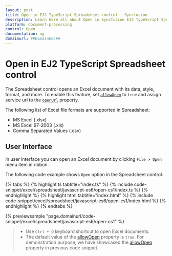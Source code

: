 ```yaml
---
layout: post
title: Open in EJ2 TypeScript Spreadsheet control | Syncfusion
description: Learn here all about Open in Syncfusion EJ2 TypeScript Spreadsheet control of Syncfusion Essential JS 2 and more.
platform: document-processing
control: Open 
documentation: ug
domainurl: ##DomainURL##
---
```


# Open in EJ2 TypeScript Spreadsheet control

The Spreadsheet control opens an Excel document with its data, style, format, and more. To enable this feature, set [`allowOpen`](../api/spreadsheet/#allowopen) to `true` and assign service url to the [`openUrl`](../api/spreadsheet/#openurl) property.

The following list of Excel file formats are supported in Spreadsheet:

* MS Excel (.xlsx)
* MS Excel 97-2003 (.xls)
* Comma Separated Values (.csv)

## User Interface

In user interface you can open an Excel document by clicking `File > Open` menu item in ribbon.

The following code example shows `Open` option in the Spreadsheet control.

{% tabs %}
{% highlight ts tabtitle="index.ts" %}
{% include code-snippet/excel/spreadsheet/javascript-es6/open-cs1/index.ts %}
{% endhighlight %}
{% highlight html tabtitle="index.html" %}
{% include code-snippet/excel/spreadsheet/javascript-es6/open-cs1/index.html %}
{% endhighlight %}
{% endtabs %}
        
{% previewsample "page.domainurl/code-snippet/excel/spreadsheet/javascript-es6/open-cs1" %}

> * Use `Ctrl + O` keyboard shortcut to open Excel documents.
> * The default value of the [allowOpen](../api/spreadsheet/#allowopen) property is `true`. For demonstration purpose, we have showcased the [allowOpen](../api/spreadsheet/#allowopen) property in previous code snippet.